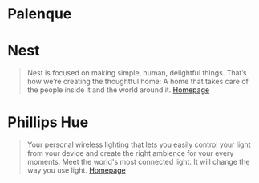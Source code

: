 # Palenque


# Nest

> Nest is focused on making simple, human, delightful things. That’s how we’re creating the thoughtful home: A home that takes care of the people inside it and the world around it. [Homepage](https://nest.com/)

# Phillips Hue

> Your personal wireless lighting that lets you easily control your light from your device and create the right ambience for your every moments. Meet the world's most connected light. It will change the way you use light. [Homepage](http://www2.meethue.com/en-us/)

